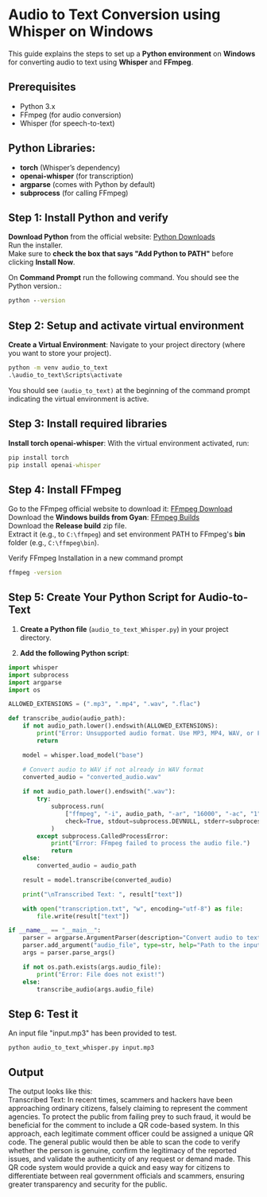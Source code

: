 # Audio to Text Conversion using Whisper on Windows

This guide explains the steps to set up a **Python environment** on **Windows** for converting audio to text using **Whisper** and **FFmpeg**.

## Prerequisites
- Python 3.x
- FFmpeg (for audio conversion)
- Whisper (for speech-to-text)

## Python Libraries:
- **torch** (Whisper’s dependency)
- **openai-whisper** (for transcription)
- **argparse** (comes with Python by default)
- **subprocess** (for calling FFmpeg)

## Step 1: Install Python and verify

**Download Python** from the official website:  [Python Downloads](https://www.python.org/downloads/)  
Run the installer.  
Make sure to **check the box that says "Add Python to PATH"** before clicking **Install Now**.  

On **Command Prompt** run the following command. You should see the Python version.:  
```cmd
python --version
```

## Step 2: Setup and activate virtual environment

**Create a Virtual Environment**:
Navigate to your project directory (where you want to store your project).
```cmd
python -m venv audio_to_text
.\audio_to_text\Scripts\activate
```
You should see `(audio_to_text)` at the beginning of the command prompt indicating the virtual environment is active.

## Step 3: Install required libraries

**Install torch openai-whisper**:
With the virtual environment activated, run:
```cmd
pip install torch
pip install openai-whisper
```

## Step 4: Install FFmpeg  
Go to the FFmpeg official website to download it:  [FFmpeg Download](https://ffmpeg.org/download.html)  
Download the **Windows builds from Gyan**:  [FFmpeg Builds](https://www.gyan.dev/ffmpeg/builds/)  
Download the **Release build** zip file.  
Extract it (e.g., to `C:\ffmpeg`) and set environment PATH to FFmpeg's **bin** folder (e.g., `C:\ffmpeg\bin`).  

Verify FFmpeg Installation in a new command prompt
```cmd
ffmpeg -version
```

## Step 5: Create Your Python Script for Audio-to-Text

1. **Create a Python file** (`audio_to_text_Whisper.py`) in your project directory.
   
2. **Add the following Python script**:

```python
import whisper
import subprocess
import argparse
import os

ALLOWED_EXTENSIONS = (".mp3", ".mp4", ".wav", ".flac")

def transcribe_audio(audio_path):
    if not audio_path.lower().endswith(ALLOWED_EXTENSIONS):
        print("Error: Unsupported audio format. Use MP3, MP4, WAV, or FLAC.")
        return

    model = whisper.load_model("base")

    # Convert audio to WAV if not already in WAV format
    converted_audio = "converted_audio.wav"
    
    if not audio_path.lower().endswith(".wav"):
        try:
            subprocess.run(
                ["ffmpeg", "-i", audio_path, "-ar", "16000", "-ac", "1", "-y", converted_audio],
                check=True, stdout=subprocess.DEVNULL, stderr=subprocess.DEVNULL
            )
        except subprocess.CalledProcessError:
            print("Error: FFmpeg failed to process the audio file.")
            return
    else:
        converted_audio = audio_path

    result = model.transcribe(converted_audio)

    print("\nTranscribed Text: ", result["text"])

    with open("transcription.txt", "w", encoding="utf-8") as file:
        file.write(result["text"])

if __name__ == "__main__":
    parser = argparse.ArgumentParser(description="Convert audio to text using Whisper.")
    parser.add_argument("audio_file", type=str, help="Path to the input audio file")
    args = parser.parse_args()

    if not os.path.exists(args.audio_file):
        print("Error: File does not exist!")
    else:
        transcribe_audio(args.audio_file)


```

## Step 6: Test it
An input file "input.mp3" has been provided to test. 
```
python audio_to_text_whisper.py input.mp3
```

## Output
The output looks like this:  
Transcribed Text:   In recent times, scammers and hackers have been approaching ordinary citizens, falsely claiming to represent the comment agencies. To protect the public from failing prey to such fraud, it would be beneficial for the comment to include a QR code-based system. In this approach, each legitimate comment officer could be assigned a unique QR code. The general public would then be able to scan the code to verify whether the person is genuine, confirm the legitimacy of the reported issues, and validate the authenticity of any request or demand made. This QR code system would provide a quick and easy way for citizens to differentiate between real government officials and scammers, ensuring greater transparency and security for the public.



